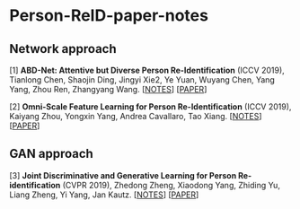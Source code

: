 # Person-ReID-paper-notes

## Network approach
[1] **ABD-Net: Attentive but Diverse Person Re-Identification** (ICCV 2019), Tianlong Chen, Shaojin Ding, Jingyi Xie2, Ye Yuan, Wuyang Chen, Yang Yang, Zhou Ren, Zhangyang Wang. [[NOTES](https://github.com/soloSquad1999/Person-ReID-paper-notes/blob/master/Network%20Approach/ABD-Net/ABD-Net.md)] [[PAPER](https://arxiv.org/pdf/1908.01114v3.pdf)]

[2] **Omni-Scale Feature Learning for Person Re-Identification** (ICCV 2019), Kaiyang Zhou, Yongxin Yang, Andrea Cavallaro, Tao Xiang. [[NOTES](https://github.com/nktoan/Person-ReID-paper-notes/blob/master/Network%20Approach/OS-Net/OS-Net.md)] [[PAPER](https://arxiv.org/pdf/1905.00953v6.pdf)]

## GAN approach
[3] **Joint Discriminative and Generative Learning for Person Re-identification** (CVPR 2019), Zhedong Zheng, Xiaodong Yang, Zhiding Yu, Liang Zheng, Yi Yang, Jan Kautz.
[[NOTES](https://github.com/soloSquad1999/Person-ReID-paper-notes/blob/master/GAN%20Approach/DG-Net/DG-Net.md)] [[PAPER](https://arxiv.org/pdf/1904.07223.pdf)]
